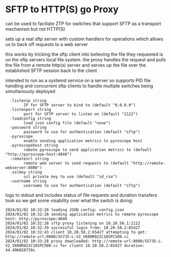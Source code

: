 # SFTP to HTTP(S) go Proxy

can be used to faciliate ZTP for switches that support SFTP as a transport mechanism but not HTTP(S)

sets up a real sftp server with custom handlers for operations which allows us to back off requests to a web server

this works by tricking the sftp client into believing the file they requested is on the sftp servers local file system. the proxy handles the request and pulls the file 
from a remote http(s) server and serves up the file over the established SFTP session back to the client

intended to run as a systemd service on a server so supports PID file handling and concurrent sftp clients to handle multiple switches being simultanously deployed

```
  -listenip string
    	IP for SFTP server to bind to (default "0.0.0.0")
  -listenport string
    	port for SFTP server to listen on (default "2122")
  -loadconfig string
    	load json config file (default "none")
  -password string
    	password to use for authentication (default "sftp")
  -pyroscope
    	enable sending application metrics to pyroscope host
  -pyroscopehost string
    	remote pyroscope to send application metrics to (default "http://pyroscope-host:4040")
  -remoteurl string
    	remote web server to send requests to (default "http://remote-webserver:8080")
  -sslkey string
    	ssl private key to use (default "id_rsa")
  -username string
    	username to use for authentication (default "sftp")

```

logs to stdout and includes status of file requests and duration transfers took so we get some visability over what the switch is doing:

```
2024/01/02 10:32:28 loading JSON config: config.json
2024/01/02 10:32:28 sending application metrics to remote pyroscope host: http://pyroscope:4040
2024/01/02 10:32:28 sftp proxy listening on 10.20.58.1:2122
2024/01/02 10:32:39 successful login from: 10.20.58.2:65427
2024/01/02 10:32:43 client 10.20.58.2:65427 attempting to get: http://remote-url:8080/S5735-L-V2_V600R022C10SPC500.cc
2024/01/02 10:33:28 proxy downloaded: http://remote-url:8080/S5735-L-V2_V600R022C10SPC500.cc for client 10.20.58.2:65427 duration: 44.496820739s
```
